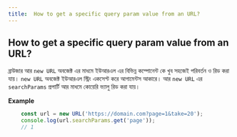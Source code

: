 ```yaml
---
title:  How to get a specific query param value from an URL?
---
```

## How to get a specific query param value from an URL?

ব্রাউজার আর `new URL` অবজেক্ট এর মাধমে ইউআরএল এর  বিভিন্ন কম্পোনেন্ট কে খুব সহজেই পরিবর্তন ও রিড  করা যায়।  `new URL` অবজেক্ট ইউআরএল স্ট্রিং একসেপ্ট করে আগামেন্টস আকারে।  আর `new URL`  এর
`searchParams` প্রপার্টি আর মাধমে কোয়েরি ভ্যালু রিড করা যায়।  

**Example**

```javascript
    const url = new URL('https://domain.com?page=1&take=20');
    console.log(url.searchParams.get('page'));
    // 1
```
